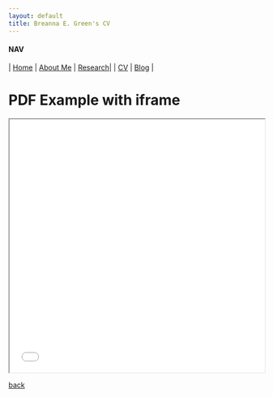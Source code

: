```yaml
---
layout: default
title: Breanna E. Green's CV
---
```


#### NAV

| [Home](./index.html) | [About Me](./about.html) | [Research](./research.html)|
| [CV](./cv.html)      | [Blog](./blog.html)      | 


 <h1>PDF Example with iframe</h1>
    <iframe src="/CV - Breanna E. Green.pdf" width="100%" height="500px"></iframe>





[back](./)
